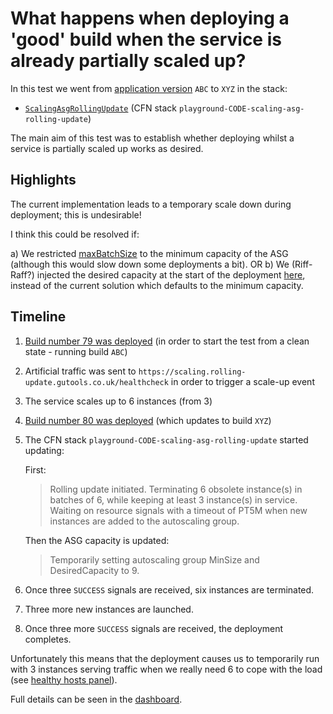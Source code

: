 # What happens when deploying a 'good' build when the service is already partially scaled up?

In this test we went from [application version](../dist) `ABC` to `XYZ` in the stack:
- [`ScalingAsgRollingUpdate`](../packages/cdk/lib/scaling-asg-rolling-update.ts) (CFN stack `playground-CODE-scaling-asg-rolling-update`)

The main aim of this test was to establish whether deploying whilst a service is partially scaled up works as desired.

## Highlights

The current implementation leads to a temporary scale down during deployment; this is undesirable!

I think this could be resolved if:

a) We restricted [maxBatchSize](https://github.com/guardian/cdk/blob/00ef0467d7797629015f088f969e2bcdab472046/src/experimental/patterns/ec2-app.ts#L49) to the minimum capacity of the ASG (although this would slow down some deployments a bit).
OR
b) We (Riff-Raff?) injected the desired capacity at the start of the deployment [here](https://github.com/guardian/cdk/blob/00ef0467d7797629015f088f969e2bcdab472046/src/experimental/patterns/ec2-app.ts#L50), instead of the current solution which defaults to the minimum capacity.

## Timeline

1. [Build number 79 was deployed](https://riffraff.gutools.co.uk/deployment/view/322bf36b-fd4d-4fe4-bf72-ce56bb789a08) (in order to start the test from a clean state - running build `ABC`)
2. Artificial traffic was sent to `https://scaling.rolling-update.gutools.co.uk/healthcheck` in order to trigger a scale-up event
3. The service scales up to 6 instances (from 3)
4. [Build number 80 was deployed](https://riffraff.gutools.co.uk/deployment/view/da3d810c-d055-4765-9602-141233e82b45) (which updates to build `XYZ`)
5. The CFN stack `playground-CODE-scaling-asg-rolling-update` started updating:

   First:
   > Rolling update initiated. Terminating 6 obsolete instance(s) in batches of 6, while keeping at least 3 instance(s) in service. Waiting on resource signals with a timeout of PT5M when new instances are added to the autoscaling group.
   
   Then the ASG capacity is updated:
   > Temporarily setting autoscaling group MinSize and DesiredCapacity to 9.
   > 
7. Once three `SUCCESS` signals are received, six instances are terminated.
8. Three more new instances are launched.
9. Once three more `SUCCESS` signals are received, the deployment completes.

Unfortunately this means that the deployment causes us to temporarily run with 3 instances serving traffic when we really need 6 to cope with the load
(see [healthy hosts panel](https://metrics.gutools.co.uk/goto/Tt1IPB3SR?orgId=1)).

Full details can be seen in the [dashboard](https://metrics.gutools.co.uk/d/cdvsv1d6vhp1cb/testing-asg-rolling-update?orgId=1&from=1725025200000&to=1725026399000&var-App=scaling).
